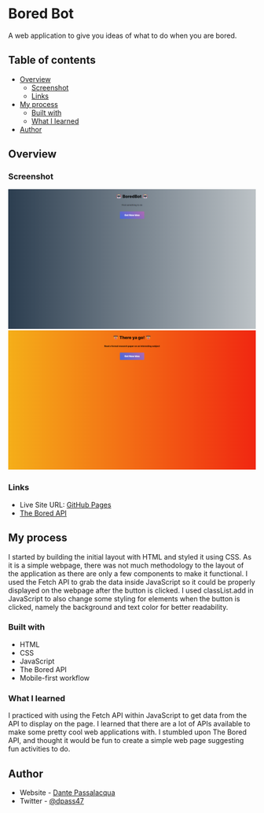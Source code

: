 # Bored Bot

A web application to give you ideas of what to do when you are bored.

## Table of contents

-   [Overview](#overview)
    -   [Screenshot](#screenshot)
    -   [Links](#links)
-   [My process](#my-process)
    -   [Built with](#built-with)
    -   [What I learned](#what-i-learned)
-   [Author](#author)

## Overview

### Screenshot

![](./screenshots/screenshot-1.png)
![](./screenshots/screenshot-2.png)

### Links

-   Live Site URL: [GitHub Pages](https://dpass47.github.io/bored-bot/)
-   [The Bored API](https://www.boredapi.com/)

## My process

I started by building the initial layout with HTML and styled it using CSS. As it is a simple webpage, there was not much methodology to the layout of the application as there are only a few components to make it functional. I used the Fetch API to grab the data inside JavaScript so it could be properly displayed on the webpage after the button is clicked. I used classList.add in JavaScript to also change some styling for elements when the button is clicked, namely the background and text color for better readability.

### Built with

-   HTML
-   CSS
-   JavaScript
-   The Bored API
-   Mobile-first workflow

### What I learned

I practiced with using the Fetch API within JavaScript to get data from the API to display on the page. I learned that there are a lot of APIs available to make some pretty cool web applications with. I stumbled upon The Bored API, and thought it would be fun to create a simple web page suggesting fun activities to do.

## Author

-   Website - [Dante Passalacqua](https://www.devdante.com)
-   Twitter - [@dpass47](https://www.twitter.com/dpass47)
